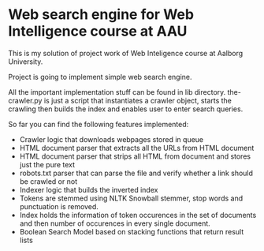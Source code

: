 # Web search engine for Web Intelligence course at AAU

This is my solution of project work of Web Inteligence course at Aalborg University.

Project is going to implement simple web search engine.

All the important implementation stuff can be found in lib directory. the-crawler.py is just a script that instantiates a crawler object, starts the crawling then builds the index and enables user to enter search queries.

So far you can find the following features implemented:

* Crawler logic that downloads webpages stored in queue
* HTML document parser that extracts all the URLs from HTML document
* HTML document parser that strips all HTML from document and stores just the pure text
* robots.txt parser that can parse the file and verify whether a link should be crawled or not
* Indexer logic that builds the inverted index
* Tokens are stemmed using NLTK Snowball stemmer, stop words and punctuation is removed.
* Index holds the information of token occurences in the set of documents and then number of occurences in every single document.
* Boolean Search Model based on stacking functions that return result lists
